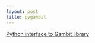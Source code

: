 ```yaml
---
layout: post
title: pygambit
---
```


[Python interface to Gambit library](https://gambitproject.readthedocs.io/en/latest/pyapi.html)



